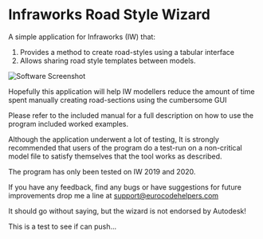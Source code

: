 # Infraworks Road Style Wizard

A simple application for Infraworks (IW) that:

1. Provides a method to create road-styles using a tabular interface
2. Allows sharing road style templates between models. 

![Software Screenshot](https://i.ibb.co/z5KQHz5/screenshot.png[/url])

Hopefully this application will help IW modellers reduce the amount of time spent manually creating road-sections using the cumbersome GUI

Please refer to the included manual for a full description on how to use the program included worked examples. 

Although the application underwent a lot of testing, It is strongly recommended that users of the program do a test-run on a non-critical model file to satisfy themselves that the tool works as described.  

The program has only been tested on IW 2019 and 2020.

If you have any feedback, find any bugs or have suggestions for future improvements drop me a line at support@eurocodehelpers.com 

It should go without saying, but the wizard is not endorsed by Autodesk!

This is a test to see if can push...



